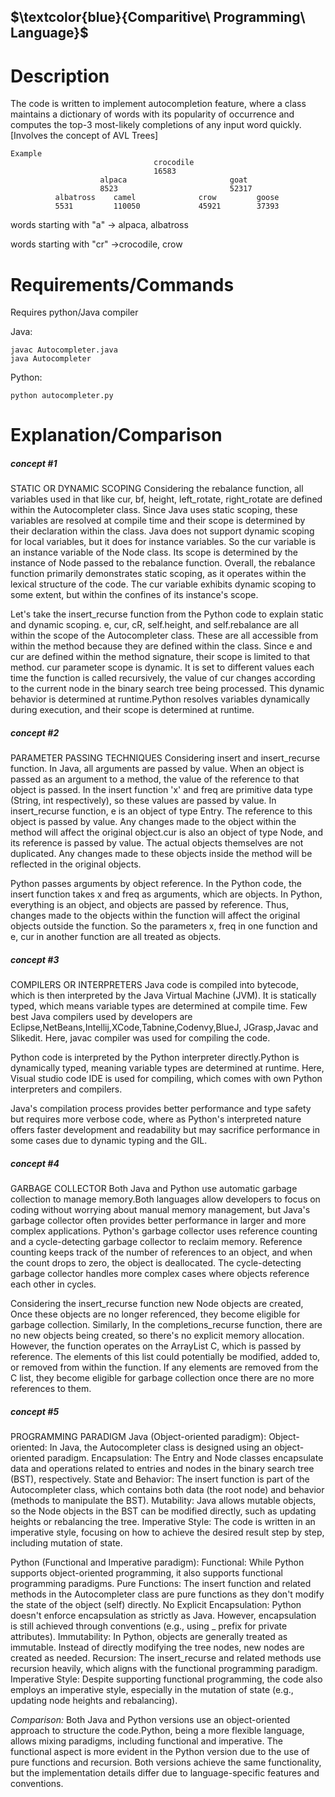 ## $\textcolor{blue}{Comparitive\ Programming\ Language}$
# Description

The code is written to implement autocompletion feature, where a class maintains a dictionary of words with its popularity of occurrence and computes the top-3 most-likely completions of any input word quickly.
[Involves the concept of AVL Trees] 
``````````````````````````````````````````````````
Example
                                crocodile
                                16583
                    alpaca                       goat
                    8523                         52317
          albatross    camel              crow         goose
          5531         110050             45921        37393
````````````````````````````````````````````````````````````````````

words starting with "a" -> alpaca, albatross

words starting with "cr" ->crocodile, crow

# Requirements/Commands
Requires python/Java compiler

Java:
``````````
javac Autocompleter.java
java Autocompleter
````````````

Python:
````````````
python autocompleter.py
```````````````````

# Explanation/Comparison

##### concept #1 

STATIC OR DYNAMIC SCOPING
Considering the rebalance function, all variables used in that like cur, bf, height, left_rotate, right_rotate are defined within the Autocompleter class. Since Java uses static scoping, these variables are resolved at compile time and their scope is determined by their declaration within the class.
Java does not support dynamic scoping for local variables, but it does for instance variables.
So the cur variable is an instance variable of the Node class. Its scope is determined by the instance of Node passed to the rebalance function. 
Overall, the rebalance function primarily demonstrates static scoping, as it operates within the lexical structure of the code. The cur variable exhibits dynamic scoping to some extent, but within the confines of its instance's scope.


Let's take the insert_recurse function from the Python code to explain static and dynamic scoping.
e, cur, cR, self.height, and self.rebalance are all within the scope of the Autocompleter class. These are all accessible from within the method because they are defined within the class. Since e and cur are defined within the method signature, their scope is limited to that method.
cur parameter scope is dynamic. It is set to different values each time the function is called recursively, the value of cur changes according to the current node in the binary search tree being processed. This dynamic behavior is determined at runtime.Python resolves variables dynamically during execution, and their scope is determined at runtime.

##### concept #2

PARAMETER PASSING TECHNIQUES
Considering insert and insert_recurse function. In Java, all arguments are passed by value. When an object is passed as an argument to a method, the value of the reference to that object is passed. In the insert function 'x' and freq are primitive data type (String, int respectively), so these values are passed by value. In insert_recurse function, e is an object of type Entry. The reference to this object is passed by value. Any changes made to the object within the method will affect the original object.cur is also an object of type Node, and its reference is passed by value. The actual objects themselves are not duplicated. Any changes made to these objects inside the method will be reflected in the original objects.

Python passes arguments by object reference. In the Python code, the insert function takes x and freq as arguments, which are objects.
In Python, everything is an object, and objects are passed by reference. Thus, changes made to the objects within the function will affect the original objects outside the function. So the parameters x, freq in one function and e, cur in another function are all treated as objects.


##### concept #3

COMPILERS OR INTERPRETERS
Java code is compiled into bytecode, which is then interpreted by the Java Virtual Machine (JVM). It is statically typed, which means variable types are determined at compile time. Few best Java compilers used by developers are Eclipse,NetBeans,Intellij,XCode,Tabnine,Codenvy,BlueJ, JGrasp,Javac and Slikedit. Here, javac compiler was used for compiling the code.

Python code is interpreted by the Python interpreter directly.Python is dynamically typed, meaning variable types are determined at runtime.
Here, Visual studio code IDE is used for compiling, which comes with own Python interpreters and compilers.

Java's compilation process provides better performance and type safety but requires more verbose code, where as Python's interpreted nature offers faster development and readability but may sacrifice performance in some cases due to dynamic typing and the GIL.

##### concept #4

GARBAGE COLLECTOR
Both Java and Python use automatic garbage collection to manage memory.Both languages allow developers to focus on coding without worrying about manual memory management, but Java's garbage collector often provides better performance in larger and more complex applications.
Python's garbage collector uses reference counting and a cycle-detecting garbage collector to reclaim memory. Reference counting keeps track of the number of references to an object, and when the count drops to zero, the object is deallocated. The cycle-detecting garbage collector handles more complex cases where objects reference each other in cycles.

Considering the insert_recurse function new Node objects are created, Once these objects are no longer referenced, they become eligible for garbage collection. Similarly, In the completions_recurse function, there are no new objects being created, so there's no explicit memory allocation. However, the function operates on the ArrayList<Entry> C, which is passed by reference. The elements of this list could potentially be modified, added to, or removed from within the function. If any elements are removed from the C list, they become eligible for garbage collection once there are no more references to them.

##### concept #5

PROGRAMMING PARADIGM
Java (Object-oriented paradigm):
Object-oriented: In Java, the Autocompleter class is designed using an object-oriented paradigm.
Encapsulation: The Entry and Node classes encapsulate data and operations related to entries and nodes in the binary search tree (BST), respectively.
State and Behavior: The insert function is part of the Autocompleter class, which contains both data (the root node) and behavior (methods to manipulate the BST).
Mutability: Java allows mutable objects, so the Node objects in the BST can be modified directly, such as updating heights or rebalancing the tree.
Imperative Style: The code is written in an imperative style, focusing on how to achieve the desired result step by step, including mutation of state.

Python (Functional and Imperative paradigm):
Functional: While Python supports object-oriented programming, it also supports functional programming paradigms.
Pure Functions: The insert function and related methods in the Autocompleter class are pure functions as they don't modify the state of the object (self) directly.
No Explicit Encapsulation: Python doesn't enforce encapsulation as strictly as Java. However, encapsulation is still achieved through conventions (e.g., using _ prefix for private attributes).
Immutability: In Python, objects are generally treated as immutable. Instead of directly modifying the tree nodes, new nodes are created as needed.
Recursion: The insert_recurse and related methods use recursion heavily, which aligns with the functional programming paradigm.
Imperative Style: Despite supporting functional programming, the code also employs an imperative style, especially in the mutation of state (e.g., updating node heights and rebalancing).

*Comparison:*
Both Java and Python versions use an object-oriented approach to structure the code.Python, being a more flexible language, allows mixing paradigms, including functional and imperative. The functional aspect is more evident in the Python version due to the use of pure functions and recursion. Both versions achieve the same functionality, but the implementation details differ due to language-specific features and conventions.



